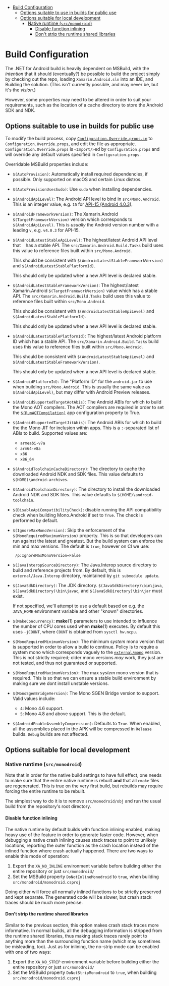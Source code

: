 <!--toc:start-->
- [Build Configuration](#build-configuration)
  - [Options suitable to use in builds for public use](#options-suitable-to-use-in-builds-for-public-use)
  - [Options suitable for local development](#options-suitable-for-local-development)
    - [Native runtime (`src/monodroid`)](#native-runtime-srcmonodroid)
      - [Disable function inlining](#disable-function-inlining)
      - [Don't strip the runtime shared libraries](#dont-strip-the-runtime-shared-libraries)
<!--toc:end-->

# Build Configuration

The .NET for Android build is heavily dependent on MSBuild, with the *intention*
that it should (eventually?) be possible to build the project simply by
checking out the repo, loading `Xamarin.Android.sln` into an IDE, and Building
the solution. (This isn't currently possible, and may never be, but it's
the *vision*.)

However, some properties may need to be altered in order to suit your
requirements, such as the location of a cache directory to store
the Android SDK and NDK.

## Options suitable to use in builds for public use

To modify the build process, copy
[`Configuration.Override.props.in`](../../Configuration.Override.props.in)
to `Configuration.Override.props`, and edit the file as appropriate.
`Configuration.Override.props` is `<Import/>`ed by `Configuration.props`
and will override any default values specified in `Configuration.props`.

Overridable MSBuild properties include:

  * `$(AutoProvision)`: Automatically install required dependencies, if possible.
    Only supported on macOS and certain Linux distros.

  * `$(AutoProvisionUsesSudo)`: Use `sudo` when installing dependencies.

  * `$(AndroidApiLevel)`: The Android API level to bind in `src/Mono.Android`.
    This is an integer value, e.g. `15` for
    [API-15 (Android 4.0.3)](http://developer.android.com/about/versions/android-4.0.3.html).

  * `$(AndroidFrameworkVersion)`: The Xamarin.Android `$(TargetFrameworkVersion)`
    version which corresponds to `$(AndroidApiLevel)`. This is *usually* the
    Android version number with a leading `v`, e.g. `v4.0.3` for API-15.

  * `$(AndroidLatestStableApiLevel)`: The highest/latest Android API level that
    has a stable API. The `src/Xamarin.Android.Build.Tasks` build uses this
    value to reference files built within `src/Mono.Android`.

    This should be consistent with `$(AndroidLatestStableFrameworkVersion)` and
    `$(AndroidLatestStablePlatformId)`.

    This should only be updated when a new API level is declared stable.

  * `$(AndroidLatestStableFrameworkVersion)`: The highest/latest Xamarin.Android
    `$(TargetFrameworkVersion)` value which has a stable API.
    The `src/Xamarin.Android.Build.Tasks` build uses this value to reference
    files built within `src/Mono.Android`.

    This should be consistent with `$(AndroidLatestStableApiLevel)` and
    `$(AndroidLatestStablePlatformId)`.

    This should only be updated when a new API level is declared stable.

  * `$(AndroidLatestStablePlatformId)`: The highest/latest Android platform ID
    which has a stable API.
    The `src/Xamarin.Android.Build.Tasks` build uses this value to reference
    files built within `src/Mono.Android`.

    This should be consistent with `$(AndroidLatestStableApiLevel)` and
    `$(AndroidLatestStableFrameworkVersion)`.

    This should only be updated when a new API level is declared stable.

  * `$(AndroidPlatformId)`: The "Platform ID" for the `android.jar` to use when
    building `src/Mono.Android`. This is usually the same value as
    `$(AndroidApiLevel)`, but may differ with Android Preview releases.

  * `$(AndroidSupportedTargetAotAbis)`: The Android ABIs for which to build the
    Mono AOT compilers. The AOT compilers are required in order to set the
    [`$(RunAOTCompilation)`][runaotcompilation] app configuration property to True.

    [runaotcompilation]: https://developer.xamarin.com/guides/android/under_the_hood/build_process/#RunAOTCompilation

  * `$(AndroidSupportedTargetJitAbis)`: The Android ABIs for which to build the
    the Mono JIT for inclusion within apps. This is a `:`-separated list of
    ABIs to build. Supported values are:

      * `armeabi-v7a`
      * `arm64-v8a`
      * `x86`
      * `x86_64`

  * `$(AndroidToolchainCacheDirectory)`: The directory to cache the downloaded
    Android NDK and SDK files. This value defaults to
    `$(HOME)\android-archives`.

  * `$(AndroidToolchainDirectory)`: The directory to install the downloaded
    Android NDK and SDK files. This value defaults to
    `$(HOME)\android-toolchain`.

  * `$(DisableApiCompatibilityCheck)`: disable running the API compatibility
    check when building Mono.Android if set to `True`. The check is performed
    by default.

  * `$(IgnoreMaxMonoVersion)`: Skip the enforcement of the `$(MonoRequiredMaximumVersion)`
    property. This is so that developers can run against the latest
    and greatest. But the build system can enforce the min and max
    versions. The default is `true`, however on CI we use:

         /p:IgnoreMaxMonoVersion=False

  * `$(JavaInteropSourceDirectory)`: The Java.Interop source directory to
    build and reference projects from. By default, this is
    `external/Java.Interop` directory, maintained by `git submodule update`.

  * `$(JavaSdkDirectory)`: The JDK directory.  `$(JavaSdkDirectory)\bin\java`,
    `$(JavaSdkDirectory)\bin\javac`, and `$(JavaSdkDirectory)\bin\jar` must
    exist.

    If not specified, we'll attempt to use a default based on e.g. the
    `JAVA_HOME` environment variable and other "known" directories.

  * `$(MakeConcurrency)`: **make**(1) parameters to use intended to influence
    the number of CPU cores used when **make**(1) executes. By default this uses
    `-jCOUNT`, where `COUNT` is obtained from `sysctl hw.ncpu`.

  * `$(MonoRequiredMinimumVersion)`: The minimum *system* mono version that is
    supported in order to allow a build to continue. Policy is to require a
    system mono which corresponds vaguely to the [`external/mono`](external)
    version. This is not strictly required; older mono versions *may* work, they
    just are not tested, and thus not guaranteed or supported.

  * `$(MonoRequiredMaximumVersion)`: The max *system* mono version that is
    required. This is so that we can ensure a stable build environment by
    making sure we dont install unstable versions.

  * `$(MonoSgenBridgeVersion)`: The Mono SGEN Bridge version to support.
    Valid values include:

      * `4`: Mono 4.6 support.
      * `5`: Mono 4.8 and above support. This is the default.

  * `$(AndroidEnableAssemblyCompression)`: Defaults to `True`. When enabled, all the
     assemblies placed in the APK will be compressed in `Release` builds. `Debug`
     builds are not affected.

## Options suitable for local development

### Native runtime (`src/monodroid`)

Note that in order for the native build settings to have full effect, one needs to make sure that
the entire native runtime is rebuilt **and** that all `cmake` files are regenerated.  This is true
on the very first build, but rebuilds may require forcing the entire runtime to be rebuilt.

The simplest way to do it is to remove `src/monodroid/obj` and run the usual build from the
repository's root directory.

#### Disable function inlining

The native runtime by default builds with function inlining enabled, making heavy use of
the feature in order to generate faster code.  However, when debugging a native crash inlining
causes stack traces to point to unlikely locations, reporting the outer function as the crash
location instead of the inlined function where crash actually happened.  There are two ways to
enable this mode of operation:

  1. Export the `XA_NO_INLINE` environment variable before building either the entire repository
     or just `src/monodroid/`
  2. Set the MSBuild property `DoNotInlineMonodroid` to `true`, when building `src/monodroid/monodroid.csproj`

Doing either will force all normally inlined functions to be strictly preserved and kept
separate.  The generated code will be slower, but crash stack traces should be much more precise.

#### Don't strip the runtime shared libraries

Similar to the previous section, this option makes crash stack traces more informative.  In normal
builds, all the debugging information is stripped from the runtime shared libraries, thus making
stack traces rarely point to anything more than the surrounding function name (which may sometimes
be misleading, too).  Just as for inlining, the no-strip mode can be enabled with one of two ways:

  1. Export the `XA_NO_STRIP` environment variable before building either the entire repository
     or just `src/monodroid/`
  2. Set the MSBuild property `DoNotStripMonodroid` to `true`, when building `src/monodroid/monodroid.csproj`
